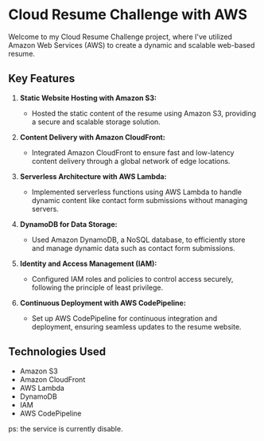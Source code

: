 # Cloud Resume Challenge with AWS

Welcome to my Cloud Resume Challenge project, where I've utilized Amazon Web Services (AWS) to create a dynamic and scalable web-based resume.

## Key Features

1. **Static Website Hosting with Amazon S3:**
   - Hosted the static content of the resume using Amazon S3, providing a secure and scalable storage solution.

2. **Content Delivery with Amazon CloudFront:**
   - Integrated Amazon CloudFront to ensure fast and low-latency content delivery through a global network of edge locations.

3. **Serverless Architecture with AWS Lambda:**
   - Implemented serverless functions using AWS Lambda to handle dynamic content like contact form submissions without managing servers.

4. **DynamoDB for Data Storage:**
   - Used Amazon DynamoDB, a NoSQL database, to efficiently store and manage dynamic data such as contact form submissions.

5. **Identity and Access Management (IAM):**
   - Configured IAM roles and policies to control access securely, following the principle of least privilege.

6. **Continuous Deployment with AWS CodePipeline:**
   - Set up AWS CodePipeline for continuous integration and deployment, ensuring seamless updates to the resume website.

## Technologies Used

- Amazon S3
- Amazon CloudFront
- AWS Lambda
- DynamoDB
- IAM
- AWS CodePipeline

ps: the service is currently disable.
